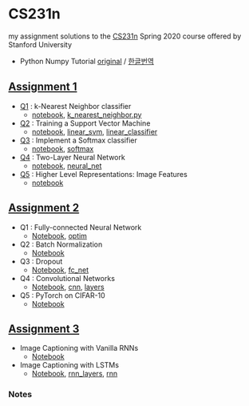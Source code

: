 # CS231n
my assignment solutions to the [CS231n](http://cs231n.stanford.edu) Spring 2020 course offered by Stanford University 

- Python Numpy Tutorial [original](https://cs231n.github.io/python-numpy-tutorial/) / [한글번역](http://aikorea.org/cs231n/python-numpy-tutorial/)


## [Assignment 1](https://cs231n.github.io/assignments2020/assignment1/)

* [Q1](https://cs231n.github.io/assignments2020/assignment1/#q1-k-nearest-neighbor-classifier-20-points) : k-Nearest Neighbor classifier
	* [notebook](./assignment1/knn.ipynb), [k_nearest_neighbor.py](./assignment1/cs231n/classifiers/k_nearest_neighbor.py)
* [Q2](https://cs231n.github.io/assignments2020/assignment1/#q2-training-a-support-vector-machine-25-points) : Training a Support Vector Machine
	* [notebook](./assignment1/svm.ipynb), [linear_svm](./assignment1/cs231n/classifiers/linear_svm.py), [linear_classifier](./assignment1/cs231n/classifiers/linear_classifier.py)
* [Q3](https://cs231n.github.io/assignments2020/assignment1/#q3-implement-a-softmax-classifier-20-points) : Implement a Softmax classifier
	* [notebook](./assignment1/softmax.ipynb), [softmax](./assignment1/cs231n/classifiers/softmax.py)
* [Q4](https://cs231n.github.io/assignments2020/assignment1/#q4-two-layer-neural-network-25-points) : Two-Layer Neural Network
	* [notebook](./assignment1/two_layer_net.ipynb), [neural_net](./assignment1/cs231n/classifiers/neural_net.py)
* [Q5](https://cs231n.github.io/assignments2020/assignment1/#q5-higher-level-representations-image-features-10-points) : Higher Level Representations: Image Features
	* [notebook](./assignment1/features.ipynb)


## [Assignment 2](https://cs231n.github.io/assignments2020/assignment2/)

* Q1 : Fully-connected Neural Network
	* [Notebook](./assignment2/FullyConnectedNets.ipynb), [optim](./assignment2/cs231n/optim.py)
* Q2 : Batch Normalization
	* [Notebook](./assignment2/BatchNormalization.ipynb)
* Q3 : Dropout
	* [Notebook](./assignment2/Dropout.ipynb), [fc_net](./assignment2/cs231n/classifiers/fc_net.py)
* Q4 : Convolutional Networks
	* [Notebook](./assignment2/ConvolutionalNetworks.ipynb), [cnn](./assignment2/cs231n/classifiers/cnn.py), [layers](./assignment2/cs231n/layers.py)
* Q5 : PyTorch on CIFAR-10
	* [Notebook](./assignment2/PyTorch.ipynb)

## [Assignment 3](https://cs231n.github.io/assignments2020/assignment3/)
* Image Captioning with Vanilla RNNs
	* [Notebook](./assignment3/RNN_Captioning.ipynb)
* Image Captioning with LSTMs
	* [Notebook](./assignment3/LSTM_Captioning.ipynb), [rnn_layers](./assignment3/cs231n/rnn_layers.py), [rnn](./assignment3/cs231n/classifiers/rnn.py)


### Notes
